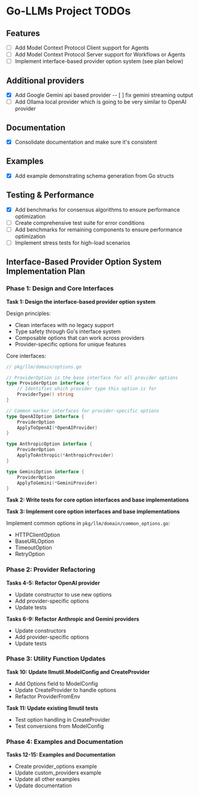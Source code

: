 # Go-LLMs Project TODOs

## Features
- [ ] Add Model Context Protocol Client support for Agents
- [ ] Add Model Context Protocol Server support for Workflows or Agents
- [ ] Implement interface-based provider option system (see plan below)

## Additional providers
- [x] Add Google Gemini api based provider
--  [ ] fix gemini streaming output
- [ ] Add Ollama local provider which is going to be very similar to OpenAI provider

## Documentation
- [x] Consolidate documentation and make sure it's consistent

## Examples
- [x] Add example demonstrating schema generation from Go structs

## Testing & Performance
- [x] Add benchmarks for consensus algorithms to ensure performance optimization
- [ ] Create comprehensive test suite for error conditions
- [ ] Add benchmarks for remaining components to ensure performance optimization
- [ ] Implement stress tests for high-load scenarios

## Interface-Based Provider Option System Implementation Plan

### Phase 1: Design and Core Interfaces

**Task 1: Design the interface-based provider option system**

Design principles:
- Clean interfaces with no legacy support
- Type safety through Go's interface system
- Composable options that can work across providers
- Provider-specific options for unique features

Core interfaces:
```go
// pkg/llm/domain/options.go

// ProviderOption is the base interface for all provider options
type ProviderOption interface {
    // Identifies which provider type this option is for
    ProviderType() string
}

// Common marker interfaces for provider-specific options
type OpenAIOption interface {
    ProviderOption
    ApplyToOpenAI(*OpenAIProvider)
}

type AnthropicOption interface {
    ProviderOption
    ApplyToAnthropic(*AnthropicProvider)
}

type GeminiOption interface {
    ProviderOption
    ApplyToGemini(*GeminiProvider)
}
```

**Task 2: Write tests for core option interfaces and base implementations**

**Task 3: Implement core option interfaces and base implementations**

Implement common options in `pkg/llm/domain/common_options.go`:
- HTTPClientOption
- BaseURLOption
- TimeoutOption
- RetryOption

### Phase 2: Provider Refactoring

**Tasks 4-5: Refactor OpenAI provider**
- Update constructor to use new options
- Add provider-specific options
- Update tests

**Tasks 6-9: Refactor Anthropic and Gemini providers**
- Update constructors
- Add provider-specific options
- Update tests

### Phase 3: Utility Function Updates

**Task 10: Update llmutil.ModelConfig and CreateProvider**
- Add Options field to ModelConfig
- Update CreateProvider to handle options
- Refactor ProviderFromEnv

**Task 11: Update existing llmutil tests**
- Test option handling in CreateProvider
- Test conversions from ModelConfig

### Phase 4: Examples and Documentation

**Tasks 12-15: Examples and Documentation**
- Create provider_options example
- Update custom_providers example
- Update all other examples
- Update documentation


